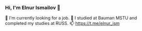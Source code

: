 ### Hi, I'm Elnur Ismailov 👋

🔭 I'm currently looking for a job.
🌱 I studied at Bauman MSTU and completed my studies at RUSS.
📫 https://t.me/elnur_ism
<!--
**IsmElnur/IsmElnur** is a ✨ _special_ ✨ repository because its `README.md` (this file) appears on your GitHub profile.

Here are some ideas to get you started:

- 🔭 I’m currently working on ...
- 🌱 I’m currently learning ...
- 👯 I’m looking to collaborate on ...
- 🤔 I’m looking for help with ...
-->
